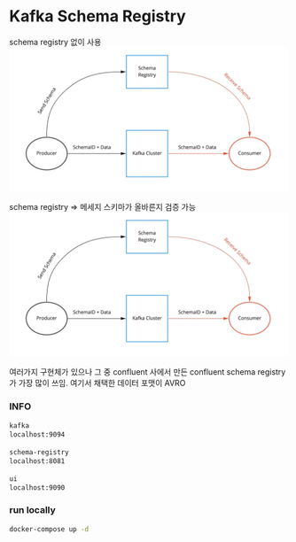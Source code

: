 Kafka Schema Registry
=====================

schema registry 없이 사용
![](images/withSchemaRegistry.webp)

schema registry => 메세지 스키마가 올바른지 검증 가능
![](images/withSchemaRegistry.webp)

여러가지 구현체가 있으나 그 중 confluent 사에서 만든 confluent schema registry가 가장 많이 쓰임.
여기서 채택한 데이터 포맷이 AVRO

### INFO
```
kafka
localhost:9094

schema-registry
localhost:8081

ui
localhost:9090
```

### run locally
```bash
docker-compose up -d
```



